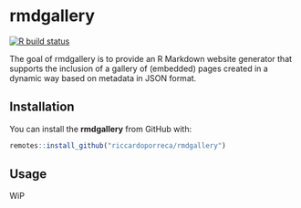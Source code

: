 
# rmdgallery

<!-- badges: start -->
[![R build status](https://github.com/riccardoporreca/rmdgallery/workflows/R-CMD-check/badge.svg)](https://github.com/riccardoporreca/rmdgallery/actions)
<!-- badges: end -->

The goal of rmdgallery is to provide an R Markdown website generator that
supports the inclusion of a gallery of (embedded) pages created in a dynamic way
based on metadata in JSON format.

## Installation

You can install the **rmdgallery** from GitHub with:

``` r
remotes::install_github("riccardoporreca/rmdgallery")
```


## Usage

WiP
